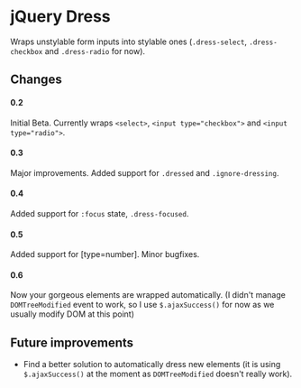 jQuery Dress
============

Wraps unstylable form inputs into stylable ones (`.dress-select`, `.dress-checkbox` and `.dress-radio` for now).

Changes
-------
#### 0.2
Initial Beta. Currently wraps `<select>`, `<input type="checkbox">` and `<input type="radio">`.

#### 0.3
Major improvements. Added support for `.dressed` and `.ignore-dressing`.

#### 0.4
Added support for `:focus` state, `.dress-focused`.

#### 0.5
Added support for [type=number]. Minor bugfixes.

#### 0.6
Now your gorgeous elements are wrapped automatically. (I didn't manage `DOMTreeModified` event to work, so I use `$.ajaxSuccess()` for now as we usually modify DOM at this point)


Future improvements
-------------------

- Find a better solution to automatically dress new elements (it is using `$.ajaxSuccess()` at the moment as `DOMTreeModified` doesn't really work).


